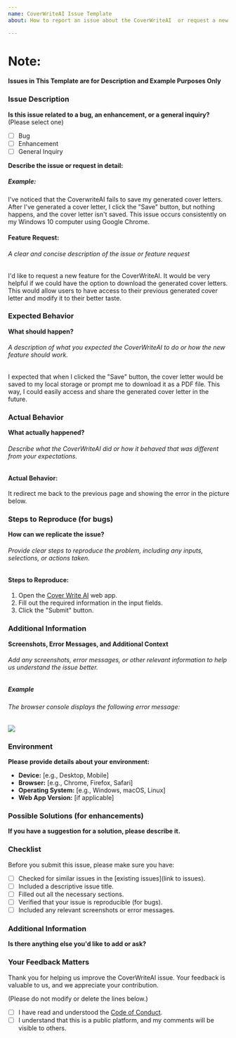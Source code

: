 ```yaml
---
name: CoverWriteAI Issue Template
about: How to report an issue about the CoverWriteAI  or request a new feature.

---
```


# Note: 
#### Issues in This Template are for Description and Example Purposes Only

### Issue Description
**Is this issue related to a bug, an enhancement, or a general inquiry?** (Please select one)

- [ ] Bug
- [ ] Enhancement
- [ ] General Inquiry
 
**Describe the issue or request in detail:**
##### Example:
I've noticed that the CoverwriteAI fails to save my generated cover letters. After I've generated a cover letter, I click the "Save" button, but nothing happens, and the cover letter isn't saved. This issue occurs consistently on my Windows 10 computer using Google Chrome.


#### Feature Request:
###### A clear and concise description of the issue or feature request

I'd like to request a new feature for the CoverWriteAI. It would be very helpful if we could have the option to download the generated cover letters. This would allow users to have access to their previous generated cover letter and modify it to their better taste.

### Expected Behavior
**What should happen?**
###### A description of what you expected the CoverWriteAI to do or how the new feature should work.
I expected that when I clicked the "Save" button, the cover letter would be saved to my local storage or prompt me to download it as a PDF file. This way, I could easily access and share the generated cover letter in the future.


### Actual Behavior
**What actually happened?**

###### Describe what the CoverWriteAI did or how it behaved that was different from your expectations.
#### Actual Behavior:
It redirect me back to the previous page and showing the error in the picture below.



### Steps to Reproduce (for bugs)
**How can we replicate the issue?**

###### Provide clear steps to reproduce the problem, including any inputs, selections, or actions taken.

#### Steps to Reproduce:

1.  Open the [Cover Write AI](https://coverwrite.vercel.app/) web app.
2. Fill out the required information in the input fields.
3. Click the "Submit" button.

### Additional Information
**Screenshots, Error Messages, and Additional Context**

###### Add any screenshots, error messages, or other relevant information to help us understand the issue better.

##### Example
###### The browser console displays the following error message:
<img src="https://i.imgur.com/INSozua.png"/>

### Environment
**Please provide details about your environment:**

- **Device:** [e.g., Desktop, Mobile]
- **Browser:** [e.g., Chrome, Firefox, Safari]
- **Operating System:** [e.g., Windows, macOS, Linux]
- **Web App Version:** [if applicable]

### Possible Solutions (for enhancements)
**If you have a suggestion for a solution, please describe it.**

<!-- A clear and concise description of the solution you'd like to see. -->

### Checklist
Before you submit this issue, please make sure you have:

- [ ] Checked for similar issues in the [existing issues](link to issues).
- [ ] Included a descriptive issue title.
- [ ] Filled out all the necessary sections.
- [ ] Verified that your issue is reproducible (for bugs).
- [ ] Included any relevant screenshots or error messages.

### Additional Information
**Is there anything else you'd like to add or ask?**

<!-- Any other information, questions, or comments related to this issue. -->

### Your Feedback Matters
Thank you for helping us improve the CoverWriteAI issue. Your feedback is valuable to us, and we appreciate your contribution.

(Please do not modify or delete the lines below.)
- [ ] I have read and understood the [Code of Conduct](link).
- [ ] I understand that this is a public platform, and my comments will be visible to others.
